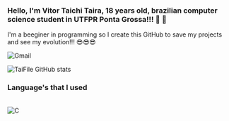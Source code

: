 ### Hello, I'm Vitor Taichi Taira, 18 years old, brazilian computer science student in UTFPR Ponta Grossa!!!  🫥  🫥 

 I'm a beeginer in programming so I create this GitHub to save my projects and see my evolution!!! 😎😎😎

![Gmail](https://img.shields.io/badge/Gmail-D14836?style=for-the-badge&logo=gmail&logoColor=white)

![TaiFile GitHub stats](https://github-readme-stats.vercel.app/api?username=TaiFile&show_icons=true&theme=dracula)

### Language's that I used
<div style="display: inline_block"><br/>
  <img align= "center" alt="C" src="https://img.shields.io/badge/C-00599C?style=for-the-badge&logo=c&logoColor=white" / >
 </div>
